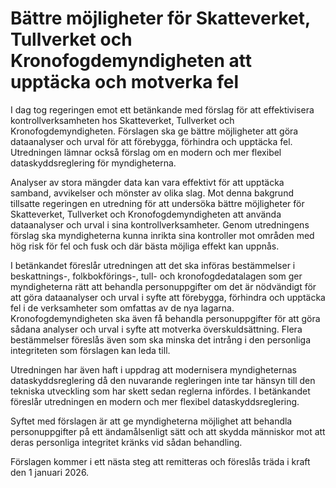 # Bättre möjligheter för Skatteverket, Tullverket och Kronofogdemyndigheten att upptäcka och motverka fel

I dag tog regeringen emot ett betänkande med förslag för att effektivisera kontrollverksamheten hos Skatteverket, Tullverket och Kronofogdemyndigheten. Förslagen ska ge bättre möjligheter att göra dataanalyser och urval för att förebygga, förhindra och upptäcka fel. Utredningen lämnar också förslag om en modern och mer flexibel dataskyddsreglering för myndigheterna.

Analyser av stora mängder data kan vara effektivt för att upptäcka samband, avvikelser och mönster av olika slag. Mot denna bakgrund tillsatte regeringen en utredning för att undersöka bättre möjligheter för Skatteverket, Tullverket och Kronofogdemyndigheten att använda dataanalyser och urval i sina kontrollverksamheter. Genom utredningens förslag ska myndigheterna kunna inrikta sina kontroller mot områden med hög risk för fel och fusk och där bästa möjliga effekt kan uppnås.

I betänkandet föreslår utredningen att det ska införas bestämmelser i beskattnings-, folkbokförings-, tull- och kronofogde­datalagen som ger myndigheterna rätt att behandla personuppgifter om det är nödvändigt för att göra dataanalyser och urval i syfte att förebygga, förhindra och upptäcka fel i de verksamheter som omfattas av de nya lagarna. Kronofogdemyndigheten ska även få behandla personuppgifter för att göra sådana analyser och urval i syfte att motverka överskuldsättning. Flera bestämmelser föreslås även som ska minska det intrång i den personliga integriteten som förslagen kan leda till.

Utredningen har även haft i uppdrag att modernisera myndigheternas dataskyddsreglering då den nuvarande regleringen inte tar hänsyn till den tekniska utveckling som har skett sedan reglerna infördes. I betänkandet föreslår utredningen en modern och mer flexibel dataskyddsreglering.

Syftet med förslagen är att ge myndigheterna möjlighet att behandla personuppgifter på ett ändamålsenligt sätt och att skydda människor mot att deras personliga integritet kränks vid sådan behandling.

Förslagen kommer i ett nästa steg att remitteras och föreslås träda i kraft den 1 januari 2026.
